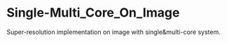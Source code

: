 # Single-Multi_Core_On_Image
Super-resolution implementation on image with single&amp;multi-core system.
